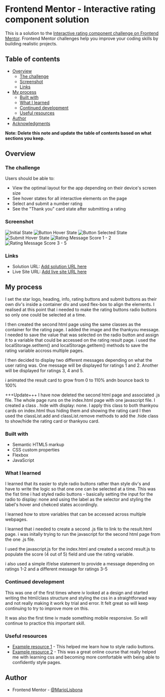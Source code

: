 # Frontend Mentor - Interactive rating component solution

This is a solution to the [Interactive rating component challenge on Frontend Mentor](https://www.frontendmentor.io/challenges/interactive-rating-component-koxpeBUmI). Frontend Mentor challenges help you improve your coding skills by building realistic projects. 

## Table of contents

- [Overview](#overview)
  - [The challenge](#the-challenge)
  - [Screenshot](#screenshot)
  - [Links](#links)
- [My process](#my-process)
  - [Built with](#built-with)
  - [What I learned](#what-i-learned)
  - [Continued development](#continued-development)
  - [Useful resources](#useful-resources)
- [Author](#author)
- [Acknowledgments](#acknowledgments)

**Note: Delete this note and update the table of contents based on what sections you keep.**

## Overview

### The challenge

Users should be able to:

- View the optimal layout for the app depending on their device's screen size
- See hover states for all interactive elements on the page
- Select and submit a number rating
- See the "Thank you" card state after submitting a rating

### Screenshot

![Initial State](./screenshots/inital-state.jpg)
![Button Hover State](./screenshots/button-hover-state.jpg)
![Button Selected State](./screenshots/button-selected-state.jpg)
![Submit Hover State](./screenshots/submit-hover-state.jpg)
![Rating Message Score 1 - 2](./screenshots/rating-1-2-message.jpg)
![Rating Message Score 3 - 5](./screenshots/rating-3-5-message.jpg)

### Links

- Solution URL: [Add solution URL here](https://github.com/MarioLisbona/FEM-interactive-rating-component)
- Live Site URL: [Add live site URL here](https://mariolisbona.github.io/FEM-interactive-rating-component/)

## My process
I set the star logo, heading, info, rating buttons and submit buttons as their own div's inside a container div and used flex-box to align the elements. I realised at this point that i needed to make the rating buttons radio buttons so only one could be selected at a time. 

I then created the second html page using the same classes as the container for the rating page. I added the image and the thankyou message. I needed to save the value that was selected on the radio button and assign it to a variable that could be accessed on the rating result page. i used the localStorage.setItem() and localStorage.getItem() methods to save the rating variable accross multiple pages.

I then decided to display two different messages depending on what the user rating was. One message will be displayed for ratings 1 and 2. Another will be displayed for ratings 3, 4 and 5.

i animated the result card to grow from 0 to 110% andn bounce back to 100%

+++Update+++
I have now deleted the second html page and associated .js file. The whole page runs on the index.html page with one javascript file.
I created a class . hide with display: none. I apply this class to both thankyou cards on index.html thus hiding them and showing the rating card
I then used the classList.add and classList.remove methods to add the .hide class to show/hide the rating card or thankyou card.


### Built with

- Semantic HTML5 markup
- CSS custom properties
- Flexbox
- JavaScript

### What I learned

I learned that its easier to style radio buttons rather than style div's and have to write the logic so that one one can be selected at a time.
This was the fist time i had styled radio buttons - basically setting the input for the radio to display: none and using the label as the selector and styling the label's hover and chekced states accordingly.

I learned how to store variables that can be accessed across multiple webpages.

I learned that i needed to create a second .js file to link to the result.html page. i was initally trying to run the javascript for the second html page from the one .js file.

I used the javascript.js for the index.html and created a second result.js to populate the score (4 out of 5) field and use the rating variable.

i also used a simple if/else statement to provide a message depending on ratings 1-2 and a different message for ratings 3-5

### Continued development

This was one of the first times where iv looked at a design and started writing the html/class structure and styling the css in a straightforwad way and not really making it work by trial and error. It felt great so will keep continuing to try to improve more on this.

It was also the first time iv made something mobile responsive. So will continue to practice this important skill.

### Useful resources

- [Example resource 1](https://stackoverflow.com/questions/4641752/css-how-to-style-a-selected-radio-buttons-label) - This helped me learn how to style radio buttons.
- [Example resource 2](https://courses.webdevsimplified.com/) - This was a great online course that really helped me with learning css and becoming more comfortable with being able to confidently style pages.


## Author

- Frontend Mentor - [@MarioLisbona](https://www.frontendmentor.io/profile/MarioLisbona)

